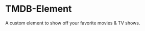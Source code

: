 # TMDB-Element
A custom element to show off your favorite movies &amp; TV shows.


<script>
  
  var TheMovieDB_APIKey = "249f222afb1002186f4d88b2b5418b55"
  
</script>

<div class='Wrapper'>
  <motion-picture name="The Matrix (1999)" theme="black"></motion-picture>
  
  <motion-picture name="The Mask (1994)"></motion-picture>
  
  
   <motion-picture name="The Simpsons" type="TV"></motion-picture>

  
  <motion-picture name="The Twilight Zone
(1959)" type="TV" theme="black"></motion-picture>

</div>
